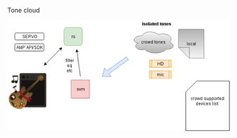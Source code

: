 Tone cloud

![alt text](https://raw.githubusercontent.com/soundbooze/soundbooze-daw/master/tone/diagram.png "Home")
